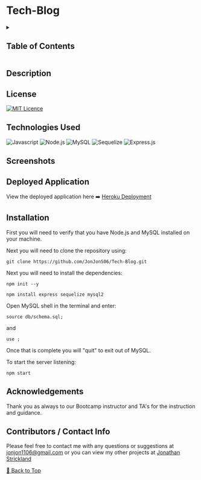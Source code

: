 # Tech-Blog

<details>
    <summary><h2>Table of Contents</h2></summary>

- [Tech-Blog](#tech-blog)
  - [Description](#description)
  - [License](#license)
  - [Technologies Used](#technologies-used)
  - [Screenshots](#screenshots)
  - [Deployed Application](#deployed-application)
  - [Installation](#installation)
  - [Acknowledgements](#acknowledgements)
  - [Contributors / Contact Info](#contributors--contact-info)

</details>

## Description



## License

[![MIT Licence](https://img.shields.io/badge/License-MIT-yellow.svg)](https://opensource.org/licenses/MIT)

## Technologies Used

![Javascript](https://img.shields.io/badge/JavaScript-F7DF1E?style=for-the-badge&logo=javascript&logoColor=black) ![Node.js](https://img.shields.io/badge/Node.js-43853D?style=for-the-badge&logo=node.js&logoColor=white) ![MySQL](https://img.shields.io/badge/MySQL-005C84?style=for-the-badge&logo=mysql&logoColor=white) ![Sequelize](https://img.shields.io/badge/sequelize-323330?style=for-the-badge&logo=sequelize&logoColor=blue) ![Express.js](https://img.shields.io/badge/express.js-%23404d59.svg?style=for-the-badge&logo=express&logoColor=%2361DAFB)

## Screenshots

## Deployed Application

View the deployed application here ➡️  [Heroku Deployment](https://peaceful-springs-77627-03d7052ca0da.herokuapp.com)

## Installation

First you will need to verify that you have Node.js and MySQL installed on your machine.

Next you will need to clone the repository using:

```terminal
git clone https://github.com/JonJonS06/Tech-Blog.git
```

Next you will need to install the dependencies:

```terminal
npm init --y
```

```terminal
npm install express sequelize mysql2
```

Open MySQL shell in the terminal and enter:

```terminal
source db/schema.sql;
```

and

```terminal
use ;
```

Once that is complete you will "quit" to exit out of MySQL.


To start the server listening:

```terminal
npm start
```



## Acknowledgements

Thank you as always to our Bootcamp instructor and TA's for the instruction and guidance.

## Contributors / Contact Info

Please feel free to contact me with any questions or suggestions at [jonjon1106@gmail.com](mailto:jonjon1106@gmail.com) or you can view my other projects at [Jonathan Strickland](https://github.com/jonjons06)

[🔼 Back to Top](#e-commerce-backend)